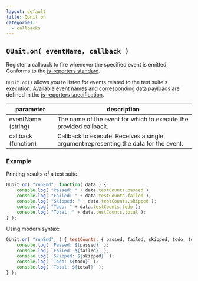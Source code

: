 ```yaml
---
layout: default
title: QUnit.on
categories:
  - callbacks
---
```


## `QUnit.on( eventName, callback )`

Register a callback to fire whenever the specified event is emitted. Conforms to the [js-reporters standard](https://github.com/js-reporters/js-reporters).

`QUnit.on()` allows you to listen for events related to the test suite's execution. Available event names and corresponding data payloads are defined in the [js-reporters specification](https://github.com/js-reporters/js-reporters).

| parameter | description |
|-----------|-------------|
| eventName (string) | The name of the event for which to execute the provided callback. |
| callback (function) | Callback to execute. Receives a single argument representing the data for the event. |

### Example

Printing results of a test suite.

```js
QUnit.on( "runEnd", function( data ) {
	console.log( "Passed: " + data.testCounts.passed );
	console.log( "Failed: " + data.testCounts.failed );
	console.log( "Skipped: " + data.testCounts.skipped );
	console.log( "Todo: " + data.testCounts.todo );
	console.log( "Total: " + data.testCounts.total );
} );
```

Using modern syntax:

```js
QUnit.on( "runEnd", ( { testCounts: { passed, failed, skipped, todo, total } } ) => {
	console.log( `Passed: ${passed}` );
	console.log( `Failed: ${failed}` );
	console.log( `Skipped: ${skipped}` );
	console.log( `Todo: ${todo}` );
	console.log( `Total: ${total}` );
} );
```
